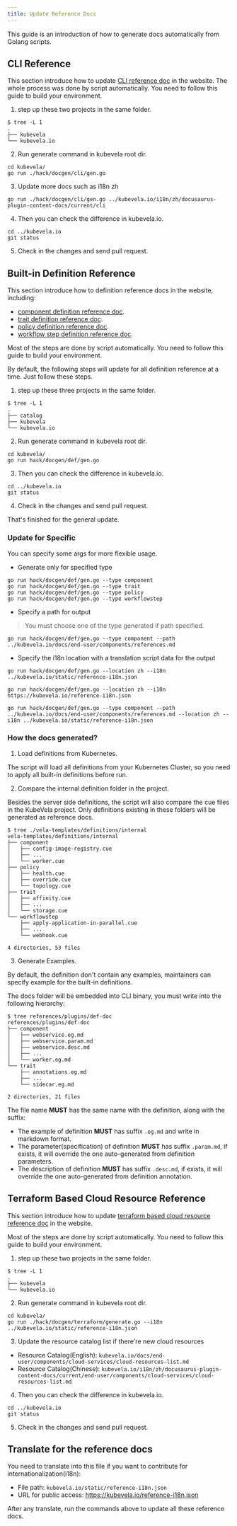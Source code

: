 ```yaml
---
title: Update Reference Docs
---
```


This guide is an introduction of how to generate docs automatically from Golang scripts.

## CLI Reference

This section introduce how to update [CLI reference doc](../cli/vela) in the website.
The whole process was done by script automatically. You need to follow this guide to build your environment.

1. step up these two projects in the same folder.

```shell
$ tree -L 1
.
├── kubevela
└── kubevela.io
```

2. Run generate command in kubevela root dir.

```shell
cd kubevela/
go run ./hack/docgen/cli/gen.go
```

3. Update more docs such as i18n zh

```shell
go run ./hack/docgen/cli/gen.go ../kubevela.io/i18n/zh/docusaurus-plugin-content-docs/current/cli
```

4. Then you can check the difference in kubevela.io.

```shell
cd ../kubevela.io
git status
```

5. Check in the changes and send pull request.

## Built-in Definition Reference

This section introduce how to definition reference docs in the website, including:

- [component definition reference doc](../end-user/components/references).
- [trait definition reference doc](../end-user/traits/references).
- [policy definition reference doc](../end-user/policies/references).
- [workflow step definition reference doc](../end-user/workflow/built-in-workflow-defs).

Most of the steps are done by script automatically. You need to follow this guide to build your environment.

By default, the following steps will update for all definition reference at a time.
Just follow these steps.

1. step up these three projects in the same folder.

```shell
$ tree -L 1
.
├── catalog
├── kubevela
└── kubevela.io
```

2. Run generate command in kubevela root dir.

```shell
cd kubevela/
go run hack/docgen/def/gen.go
```

3. Then you can check the difference in kubevela.io.

```shell
cd ../kubevela.io
git status
```

4. Check in the changes and send pull request.

That's finished for the general update.

### Update for Specific

You can specify some args for more flexible usage.

* Generate only for specified type

```shell
go run hack/docgen/def/gen.go --type component
go run hack/docgen/def/gen.go --type trait
go run hack/docgen/def/gen.go --type policy
go run hack/docgen/def/gen.go --type workflowstep
```

* Specify a path for output

> You must choose one of the type generated if path specified.

```shell
go run hack/docgen/def/gen.go --type component --path ../kubevela.io/docs/end-user/components/references.md
```

* Specify the i18n location with a translation script data for the output

```shell
go run hack/docgen/def/gen.go --location zh --i18n ../kubevela.io/static/reference-i18n.json

go run hack/docgen/def/gen.go --location zh --i18n https://kubevela.io/reference-i18n.json

go run hack/docgen/def/gen.go --type component --path ../kubevela.io/docs/end-user/components/references.md --location zh --i18n ../kubevela.io/static/reference-i18n.json
```

### How the docs generated?

1. Load definitions from Kubernetes.

The script will load all definitions from your Kubernetes Cluster, so you need to apply all built-in definitions before run.

2. Compare the internal definition folder in the project.

Besides the server side definitions, the script will also compare the cue files in the KubeVela project. Only definitions existing in these folders will be generated as reference docs.

```console
$ tree ./vela-templates/definitions/internal
vela-templates/definitions/internal
├── component
│   ├── config-image-registry.cue
│   ├── ...
│   └── worker.cue
├── policy
│   ├── health.cue
│   ├── override.cue
│   └── topology.cue
├── trait
│   ├── affinity.cue
│   ├── ...
│   └── storage.cue
└── workflowstep
    ├── apply-application-in-parallel.cue
    ├── ...
    └── webhook.cue

4 directories, 53 files
```

3. Generate Examples.

By default, the definition don't contain any examples, maintainers can specify example for the built-in definitions.

The docs folder will be embedded into CLI binary, you must write into the following hierarchy:

```console
$ tree references/plugins/def-doc
references/plugins/def-doc
├── component
│   ├── webservice.eg.md
│   ├── webservice.param.md
│   ├── webservice.desc.md
│   ├── ...
│   └── worker.eg.md
└── trait
    ├── annotations.eg.md
    ├── ...
    └── sidecar.eg.md

2 directories, 21 files
```

The file name **MUST** has the same name with the definition, along with the suffix:

* The example of definition **MUST** has suffix `.eg.md` and write in markdown format.
* The parameter(specification) of definition **MUST** has suffix `.param.md`, if exists, it will override the one auto-generated from definition parameters.
* The description of definition **MUST** has suffix `.desc.md`, if exists, it will override the one auto-generated from definition annotation.


## Terraform Based Cloud Resource Reference

This section introduce how to update [terraform based cloud resource reference doc](../end-user/components/cloud-services/cloud-resources-list) in the website.

Most of the steps are done by script automatically. You need to follow this guide to build your environment.

1. step up these two projects in the same folder.

```shell
$ tree -L 1
.
├── kubevela
└── kubevela.io
```

2. Run generate command in kubevela root dir.

```shell
cd kubevela/
go run ./hack/docgen/terraform/generate.go --i18n ../kubevela.io/static/reference-i18n.json
```

3. Update the resource catalog list if there're new cloud resources
  - Resource Catalog(English): `kubevela.io/docs/end-user/components/cloud-services/cloud-resources-list.md`
  - Resource Catalog(Chinese): `kubevela.io/i18n/zh/docusaurus-plugin-content-docs/current/end-user/components/cloud-services/cloud-resources-list.md`

4. Then you can check the difference in kubevela.io.

```shell
cd ../kubevela.io
git status
```

5. Check in the changes and send pull request.

## Translate for the reference docs

You need to translate into this file if you want to contribute for internationalization(i18n):

- File path: `kubevela.io/static/reference-i18n.json`
- URL for public access: https://kubevela.io/reference-i18n.json

After any translate, run the commands above to update all these reference docs.